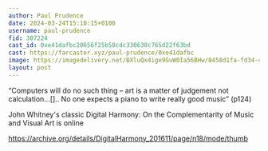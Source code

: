 ```yaml
---
author: Paul Prudence
date: 2024-03-24T15:10:15+0100
username: paul-prudence
fid: 307224
cast_id: 0xe41dafbc20656f25b58cdc330630c765d22f63bd
cast: https://farcaster.xyz/paul-prudence/0xe41dafbc
image: https://imagedelivery.net/BXluQx4ige9GuW0Ia56BHw/8458d1fa-fd34-4781-5f3a-e863c28f2f00/original
layout: post
---
```


“Computers will do no such thing – art is a matter of judgement not calculation...[].. No one expects a piano to write really good music” (p124)

John Whitney's classic Digital Harmony: On the Complementarity of Music and Visual Art is online

https://archive.org/details/DigitalHarmony_201611/page/n18/mode/thumb

<img src='https://imagedelivery.net/BXluQx4ige9GuW0Ia56BHw/8458d1fa-fd34-4781-5f3a-e863c28f2f00/original' alt='' referrerpolicy='no-referrer'/>
<img src='https://imagedelivery.net/BXluQx4ige9GuW0Ia56BHw/0fd9ca15-2b61-4ea7-724c-d7c0da338000/original' alt='' referrerpolicy='no-referrer'/>
